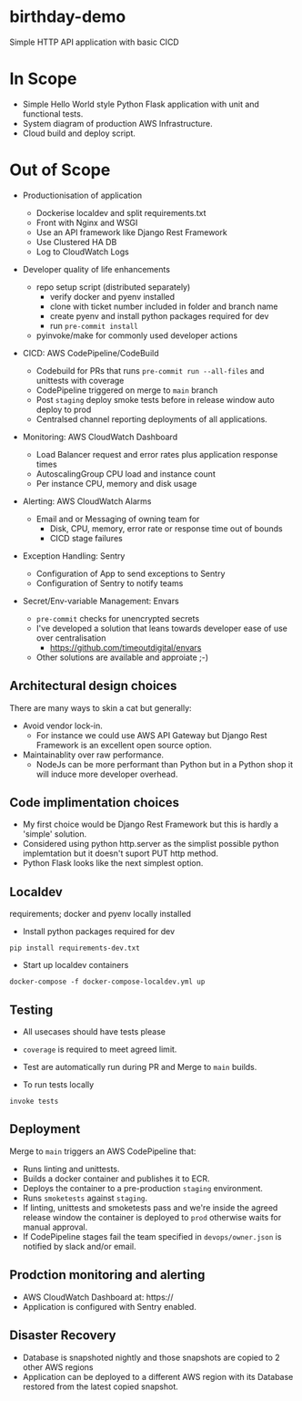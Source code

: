 # birthday-demo

Simple HTTP API application with basic CICD

# In Scope

- Simple Hello World style Python Flask application with unit and functional tests.
- System diagram of production AWS Infrastructure.
- Cloud build and deploy script.

# Out of Scope

- Productionisation of application
  - Dockerise localdev and split requirements.txt 
  - Front with Nginx and WSGI
  - Use an API framework like Django Rest Framework
  - Use Clustered HA DB
  - Log to CloudWatch Logs
  
- Developer quality of life enhancements
  - repo setup script (distributed separately)
    - verify docker and pyenv installed
    - clone with ticket number included in folder and branch name
    - create pyenv and install python packages required for dev
    - run `pre-commit install`
  - pyinvoke/make for commonly used developer actions
 
- CICD: AWS CodePipeline/CodeBuild
  - Codebuild for PRs that runs `pre-commit run --all-files` and unittests with coverage
  - CodePipeline triggered on merge to `main` branch
  - Post `staging` deploy smoke tests before in release window auto deploy to prod
  - Centralsed channel reporting deployments of all applications.
  
- Monitoring: AWS CloudWatch Dashboard
  - Load Balancer request and error rates plus application response times
  - AutoscalingGroup CPU load and instance count
  - Per instance CPU, memory and disk usage
  
- Alerting: AWS CloudWatch Alarms
  - Email and or Messaging of owning team for
    - Disk, CPU, memory, error rate or response time out of bounds
    - CICD stage failures
    
- Exception Handling: Sentry
  - Configuration of App to send exceptions to Sentry
  - Configuration of Sentry to notify teams
 
- Secret/Env-variable Management: Envars
  - `pre-commit` checks for unencrypted secrets
  - I've developed a solution that leans towards developer ease of use over centralisation
    - https://github.com/timeoutdigital/envars
  - Other solutions are available and approiate ;-)

## Architectural design choices

There are many ways to skin a cat but generally:

- Avoid vendor lock-in.
  - For instance we could use AWS API Gateway but Django Rest Framework is an excellent open source option.
- Maintainablity over raw performance.
  - NodeJs can be more performant than Python but in a Python shop it will induce more developer overhead.
 
## Code implimentation choices

- My first choice would be Django Rest Framework but this is hardly a 'simple' solution.
- Considered using python http.server as the simplist possible python implemtation but it doesn't suport PUT http method.
- Python Flask looks like the next simplest option.


## Localdev

requirements; docker and pyenv locally installed

- Install python packages required for dev
```
pip install requirements-dev.txt
```

- Start up localdev containers
```
docker-compose -f docker-compose-localdev.yml up
```

## Testing

- All usecases should have tests please
- `coverage` is required to meet agreed limit.
- Test are automatically run during PR and Merge to `main` builds.

- To run tests locally
```
invoke tests
```

## Deployment

Merge to `main` triggers an AWS CodePipeline that:
- Runs linting and unittests.
- Builds a docker container and publishes it to ECR.
- Deploys the container to a pre-production `staging` environment.
- Runs `smoketests` against `staging`.
- If linting, unittests and smoketests pass and we're inside the agreed release window the container is deployed to `prod` otherwise waits for manual approval.
- If CodePipeline stages fail the team specified in `devops/owner.json` is notified by slack and/or email.


## Prodction monitoring and alerting

- AWS CloudWatch Dashboard at: https://
- Application is configured with Sentry enabled.


## Disaster Recovery

- Database is snapshoted nightly and those snapshots are copied to 2 other AWS regions
- Application can be deployed to a different AWS region with its Database restored from the latest copied snapshot.
